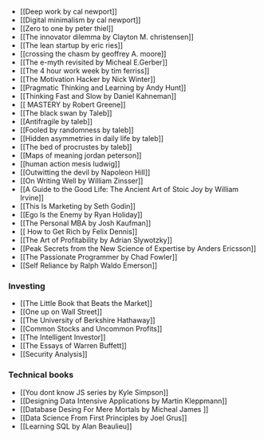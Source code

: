 -  [[Deep work by cal newport]]
-  [[Digital minimalism by cal newport]]
-  [[Zero to one by peter thiel]]
-  [[The innovator dilemma by Clayton M. christensen]]
-  [[The lean startup by eric ries]]
-  [[crossing the chasm by geoffrey A. moore]]
-  [[The e-myth revisited by Micheal E.Gerber]]
-  [[The 4 hour work week by tim ferriss]]
-  [[The Motivation Hacker by Nick Winter]]
-  [[Pragmatic Thinking and Learning by Andy Hunt]]
-  [[Thinking Fast and Slow by Daniel Kahneman]]
-  [[ MASTERY by Robert Greene]]
-  [[The black swan by Taleb]]
-  [[Antifragile by taleb]]
-  [[Fooled by randomness by taleb]]
-  [[Hidden asymmetries in daily life by taleb]]
-  [[The bed of procrustes by taleb]]
-  [[Maps of meaning jordan peterson]]
-  [[human action mesis ludwig]]
-  [[Outwitting the devil by Napoleon Hill]]
-  [[On Writing Well by William Zinsser]] 
-  [[A Guide to the Good Life: The Ancient Art of Stoic Joy by William Irvine]]
-  [[This Is Marketing by Seth Godin]]
-  [[Ego Is the Enemy by Ryan Holiday]] 
-  [[The Personal MBA by Josh Kaufman]]
-  [[ How to Get Rich by Felix Dennis]]
-  [[The Art of Profitability by Adrian Slywotzky]]
-  [[Peak Secrets from the New Science of Expertise by Anders Ericsson]]
-  [[The Passionate Programmer by Chad Fowler]]
-  [[Self Reliance by Ralph Waldo Emerson]]

### Investing
- [[The Little Book that Beats the Market]]
- [[One up on Wall Street]]
- [[The University of Berkshire Hathaway]]
- [[Common Stocks and Uncommon Profits]]
- [[The Intelligent Investor]]
- [[The Essays of Warren Buffett]]
- [[Security Analysis]]

### Technical books
- [[You dont know JS series by Kyle Simpson]]
- [[Designing Data Intensive Applications by Martin Kleppmann]]
- [[Database Desing For Mere Mortals by Micheal James ]]
- [[Data Science From First Principles by Joel Grus]]
- [[Learning SQL by Alan Beaulieu]]